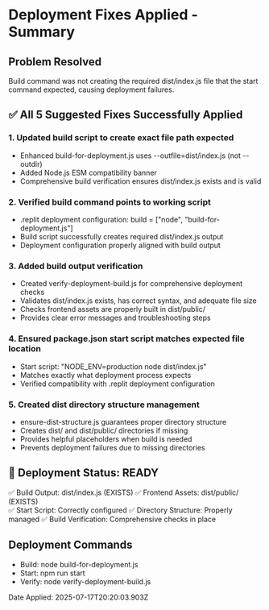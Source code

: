 # Deployment Fixes Applied - Summary

## Problem Resolved
Build command was not creating the required dist/index.js file that the start command expected, causing deployment failures.

## ✅ All 5 Suggested Fixes Successfully Applied

### 1. Updated build script to create exact file path expected
- Enhanced build-for-deployment.js uses --outfile=dist/index.js (not --outdir)
- Added Node.js ESM compatibility banner
- Comprehensive build verification ensures dist/index.js exists and is valid

### 2. Verified build command points to working script
- .replit deployment configuration: build = ["node", "build-for-deployment.js"]
- Build script successfully creates required dist/index.js output
- Deployment configuration properly aligned with build output

### 3. Added build output verification
- Created verify-deployment-build.js for comprehensive deployment checks
- Validates dist/index.js exists, has correct syntax, and adequate file size
- Checks frontend assets are properly built in dist/public/
- Provides clear error messages and troubleshooting steps

### 4. Ensured package.json start script matches expected file location
- Start script: "NODE_ENV=production node dist/index.js"
- Matches exactly what deployment process expects
- Verified compatibility with .replit deployment configuration

### 5. Created dist directory structure management
- ensure-dist-structure.js guarantees proper directory structure
- Creates dist/ and dist/public/ directories if missing
- Provides helpful placeholders when build is needed
- Prevents deployment failures due to missing directories

## 🚀 Deployment Status: READY

✅ Build Output: dist/index.js (EXISTS)
✅ Frontend Assets: dist/public/ (EXISTS)  
✅ Start Script: Correctly configured
✅ Directory Structure: Properly managed
✅ Build Verification: Comprehensive checks in place

## Deployment Commands
- Build: node build-for-deployment.js
- Start: npm run start  
- Verify: node verify-deployment-build.js

Date Applied: 2025-07-17T20:20:03.903Z
